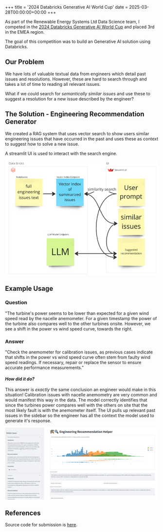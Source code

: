 +++
title = '2024 Databricks Generative AI World Cup'
date = 2025-03-28T00:00:00+00:00
+++

As part of the Renewable Energy Systems Ltd Data Science team, I competed in the [2024 Databricks Generative AI World Cup](https://hackathon.stackup.dev/web/events/generative-ai-world-cup-2024-so-you-think-you-can-hack) and placed 3rd in the EMEA region.

The goal of this competition was to build an Generative AI solution using Databricks.

## Our Problem
We have lots of valuable textual data from engineers which detail past issues and resolutions. However, these are hard to search through and takes a lot of time to reading all relevant issues. 

What if we could search for *semantically similar issues* and use these to suggest a resolution for a new issue described by the engineer?

## The Solution - Engineering Recommendation Generator

We created a RAG system that uses vector search to show users similar engineering issues that have occurred in the past and uses these as context to suggest how to solve a new issue. 

A streamlit UI is used to interact with the search engine.

![architecture](architecture_diag.png)

## Example Usage
### Question
"The turbine's power seems to be lower than expected for a given wind speed read by the nacelle anemometer. For a given timestamp the power of the turbine also compares well to the other turbines onsite. However, we see a shift in the power vs wind speed curve, towards the right.

### Answer
"Check the anemometer for calibration issues, as previous cases indicate that shifts in the power vs wind speed curve often stem from faulty wind speed readings. If necessary, repair or replace the sensor to ensure accurate performance measurements."

#### *How did it do?*
This answer is *exactly* the same conclusion an engineer would make in this situation! Calibration issues with nacelle anemometry are very common and would manifest this way in the data. The model correctly identifies that since the turbines power compares well with the others on site that the most likely fault is with the anemometer itself. The UI pulls up relevant past issues in the sidebar so the engineer has all the context the model used to generate it's response.

![example](example_usage.png)

## References
Source code for submission is [here](https://github.com/res-ds/eng-rec-search).